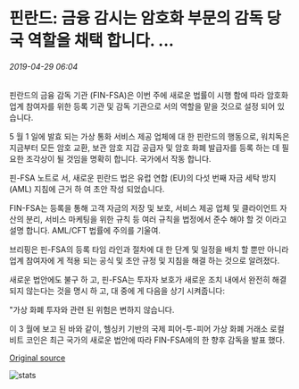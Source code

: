 # 핀란드: 금융 감시는 암호화 부문의 감독 당국 역할을 채택 합니다. ...

###### 2019-04-29 06:04

핀란드의 금융 감독 기관 (FIN-FSA)은 이번 주에 새로운 법률이 시행 함에 따라 암호화 업계 참여자를 위한 등록 기관 및 감독 기관으로 서의 역할을 맡을 것으로 설정 되어 있습니다.

5 월 1 일에 발효 되는 가상 통화 서비스 제공 업체에 대 한 핀란드의 행동으로, 워치독은 지금부터 모든 암호 교환, 보관 암호 지갑 공급자 및 암호 화폐 발급자를 등록 하는 데 필요한 조각상이 될 것임을 명확히 합니다. 국가에서 작동 합니다.

핀-FSA 노트로 서, 새로운 핀란드 법은 유럽 연합 (EU)의 다섯 번째 자금 세탁 방지 (AML) 지침에 근거 하 여 초안 작성 되었습니다.

FIN-FSA는 등록을 통해 고객 자금의 저장 및 보호, 서비스 제공 업체 및 클라이언트 자산의 분리, 서비스 마케팅을 위한 규칙 등 여러 규칙을 법정에서 준수 해야 할 것 이라고 설명 합니다. AML/CFT 법률에 주의를 기울여.

브리핑은 핀-FSA의 등록 타임 라인과 절차에 대 한 단계 및 일정을 배치 할 뿐만 아니라 업계 참여자에 게 적용 되는 공식 및 초안 규정 및 지침을 해결 하는 것으로 알려졌다.

새로운 법안에도 불구 하 고, 핀-FSA는 투자자 보호가 새로운 조치 내에서 완전히 해결 되지 않는다는 것을 명시 하 고, 대 중에 게 다음을 상기 시켜줍니다:

"가상 화폐 투자와 관련 된 위험은 변하지 않습니다.

이 3 월에 보고 된 바와 같이, 헬싱키 기반의 국제 피어-투-피어 가상 화폐 거래소 로컬 비트 코인은 최근 국가의 새로운 법안에 따라 FIN-FSA에의 한 향후 감독을 발표 했다.

[Original source](https://cointelegraph.com/news/finland-financial-watchdog-adopts-role-as-supervisory-authority-for-crypto-sector)

![stats](https://c.statcounter.com/11760860/0/a89fa40b/1/ "stats")